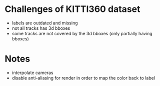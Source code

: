 # Challenges of KITTI360 dataset
- labels are outdated and missing
- not all tracks has 3d bboxes
- some tracks are not covered by the 3d bboxes (only partially having bboxes)

# Notes

- interpolate cameras
- disable anti-aliasing for render in order to map the color back to label
